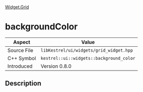 [Widget.Grid](index)
# backgroundColor
| Aspect | Value |
| --- | --- |
| Source File | `libKestrel/ui/widgets/grid_widget.hpp` |
| C++ Symbol | `kestrel::ui::widgets::background_color` |
| Introduced | Version 0.8.0 |
## Description

